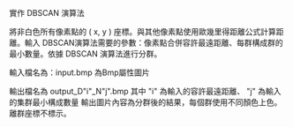 實作 DBSCAN 演算法

將非白色所有像素點的 ( x, y ) 座標。與其他像素點使用歐幾里得距離公式計算距離。輸入 DBSCAN演算法需要的參數：像素點合併容許最遠距離、每群構成群的最小數量。依據 DBSCAN 演算法進行分群。

輸入檔名為：input.bmp
為Bmp屬性圖片

輸出檔名為 output_D"i"_N"j".bmp 其中 "i" 為輸入的容許最遠距離、 "j" 為輸入的集群最小構成數量
輸出圖片內容為分群後的結果，每個群使用不同顏色上色。離群座標不標示。



